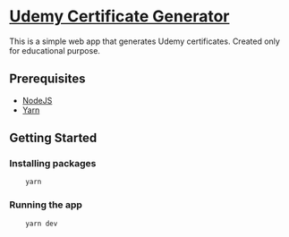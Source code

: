# [Udemy Certificate Generator](https://certi-gen.herokuapp.com/)

This is a simple web app that generates Udemy certificates.
Created only for educational purpose.

## Prerequisites

- [NodeJS](https://nodejs.org/en/)
- [Yarn](https://yarnpkg.com/)

## Getting Started

### Installing packages

```sh
    yarn
```

### Running the app

```sh
    yarn dev
```
